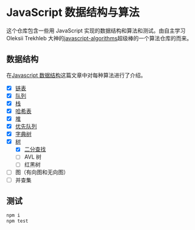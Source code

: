 # JavaScript 数据结构与算法

这个仓库包含一些用 JavaScript 实现的数据结构和算法和测试。由自主学习 Oleksii Trekhleb 大神的[javascript-algorithms](https://github.com/trekhleb/javascript-algorithms)超级棒的一个算法仓库的而来。

## 数据结构

在[Javascript 数据结构](https://huangxsu.com/2018/06/22/data-structure/)这篇文章中对每种算法进行了介绍。

- [x] [链表](/src/data-structures/linked-list)
- [x] [队列](/src/data-structures/queue/Queue.js)
- [x] [栈](/src/data-structures/stack/Stack.js)
- [x] [哈希表](/src/data-structures/hash-table/HashTable.js)
- [x] [堆](/src/data-structures/stack/Stack.js)
- [x] [优先队列](/src/data-structures/priority-queue/PriorityQueue.js)
- [x] [字典树](/src/data-structures/trie)
- [x] [树](/src/data-structures/tree/BinaryTreeNode.js)
  - [x] [二分查找](/src/data-structures/tree/binary-search-tree)
  - [ ] AVL 树
  - [ ] 红黑树
- [ ] 图（有向图和无向图）
- [ ] 并查集

## 测试

```bash
npm i
npm test
```
